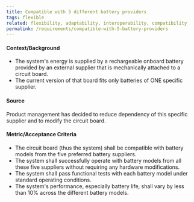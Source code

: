```yaml
---
title: Compatible with 5 different battery providers
tags: flexible
related: flexibility, adaptability, interoperability, compatibility
permalink: /requirements/compatible-with-5-battery-providers
---
```


<div class="quality-requirement" markdown="1">


#### Context/Background

* The system's energy is supplied by a rechargeable onboard battery provided by an external supplier that is mechanically attached to a circuit board.
* The current version of that board fits only batteries of ONE specific supplier.

#### Source

Product management has decided to reduce dependency of this specific supplier and to modify the circuit board.

#### Metric/Acceptance Criteria

* The circuit board (thus the system) shall be compatible with battery models from the five preferred battery suppliers.
* The system shall successfully operate with battery models from all these five suppliers without requiring any hardware modifications.
* The system shall pass functional tests with each battery model under standard operating conditions.
* The system's performance, especially battery life, shall vary by less than 10% across the different battery models.

</div><br>
